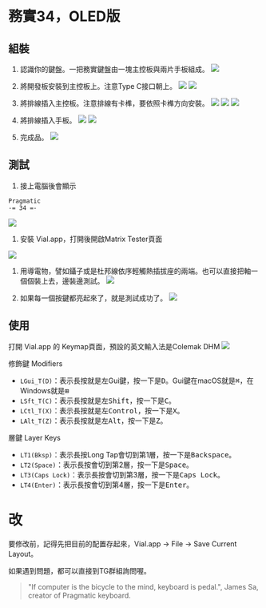 # 務實34，OLED版

## 組裝
1. 認識你的鍵盤。一把務實鍵盤由一塊主控板與兩片手板組成。
![](media/IMG_8688.jpeg)


1. 將開發板安裝到主控板上。注意Type C接口朝上。
![](media/IMG_8689.jpeg)
![](media/IMG_8690.jpeg)

1. 將排線插入主控板。注意排線有卡榫，要依照卡榫方向安裝。
![](media/IMG_8691.jpeg)
![](media/IMG_8692.jpeg)
![](media/IMG_8693.jpeg)

1. 將排線插入手板。
![](media/IMG_8695.jpeg)
![](media/IMG_8696.jpeg)

1. 完成品。
![](media/IMG_8697.jpeg)

## 測試

1. 接上電腦後會顯示
```
Pragmatic
-= 34 =-
```
![](media/IMG_8699.jpeg)

1. 安裝 Vial.app，打開後開啟Matrix Tester頁面

![](media/vial%20matrix%20tester.jpg)

1. 用導電物，譬如鑷子或是杜邦線依序輕觸熱插拔座的兩端。也可以直接把軸一個個裝上去，邊裝邊測試。
![](media/IMG_8701.jpeg)

1. 如果每一個按鍵都亮起來了，就是測試成功了。
![](media/vial%20matrix%20tester%20ok.jpg)

## 使用

打開 Vial.app 的 Keymap頁面，預設的英文輸入法是Colemak DHM
![](media/vial%2034%20keymap.jpg)

修飾鍵 Modifiers
- `LGui_T(D)`：表示長按就是左Gui鍵，按一下是<kbd>D</kbd>。Gui鍵在macOS就是<kbd>⌘</kbd>，在Windows就是<kbd>⊞</kbd>
- `LSft_T(C)`：表示長按就是左<kbd>Shift</kbd>，按一下是<kbd>C</kbd>。
- `LCtl_T(X)`：表示長按就是左<kbd>Control</kbd>，按一下是<kbd>X</kbd>。
- `LAlt_T(Z)`：表示長按就是左<kbd>Alt</kbd>，按一下是<kbd>Z</kbd>。

層鍵 Layer Keys
- `LT1(Bksp)`：表示長按Long Tap會切到第1層，按一下是<kbd>Backspace</kbd>。
- `LT2(Space)`：表示長按會切到第2層，按一下是<kbd>Space</kbd>。
- `LT3(Caps Lock)`：表示長按會切到第3層，按一下是<kbd>Caps Lock</kbd>。
- `LT4(Enter)`：表示長按會切到第4層，按一下是<kbd>Enter</kbd>。

# 改

要修改前，記得先把目前的配置存起來，Vial.app -> File -> Save Current Layout。

如果遇到問題，都可以直接到TG群組詢問喔。


> "If computer is the bicycle to the mind, keyboard is pedal.", James Sa, creator of Pragmatic keyboard.
